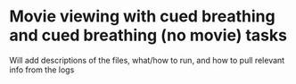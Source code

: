 # Movie viewing with cued breathing and cued breathing (no movie) tasks

Will add descriptions of the files, what/how to run, and how to pull relevant info from the logs
